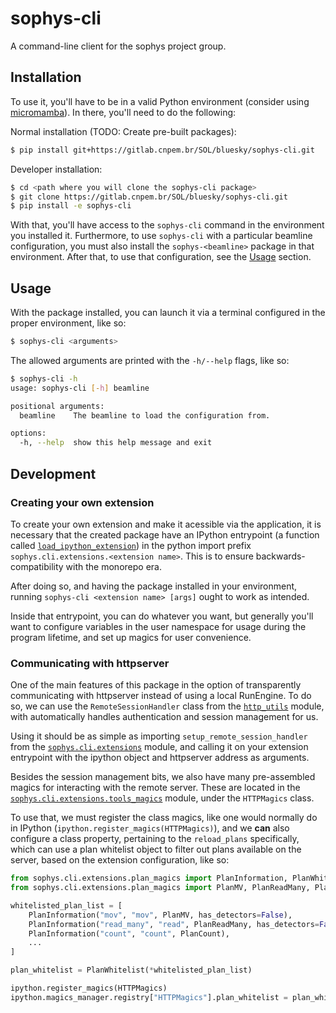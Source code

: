# sophys-cli

A command-line client for the sophys project group.

## Installation

To use it, you'll have to be in a valid Python environment (consider using [micromamba](https://mamba.readthedocs.io/en/latest/user_guide/micromamba.html)). In there, you'll need to do the following:

Normal installation (TODO: Create pre-built packages):

```bash
$ pip install git+https://gitlab.cnpem.br/SOL/bluesky/sophys-cli.git
```

Developer installation:

```bash
$ cd <path where you will clone the sophys-cli package>
$ git clone https://gitlab.cnpem.br/SOL/bluesky/sophys-cli.git
$ pip install -e sophys-cli
```

With that, you'll have access to the `sophys-cli` command in the environment you installed it. Furthermore, to use `sophys-cli` with a particular beamline configuration, you must also install the `sophys-<beamline>` package in that environment. After that, to use that configuration, see the [Usage](#usage) section.

## Usage

With the package installed, you can launch it via a terminal configured in the proper environment, like so:

```bash
$ sophys-cli <arguments>
```

The allowed arguments are printed with the `-h/--help` flags, like so:

```bash
$ sophys-cli -h
usage: sophys-cli [-h] beamline

positional arguments:
  beamline    The beamline to load the configuration from.

options:
  -h, --help  show this help message and exit
```

## Development

### Creating your own extension

To create your own extension and make it acessible via the application, it is necessary that the created package have an IPython entrypoint (a function called [`load_ipython_extension`](https://ipython.readthedocs.io/en/stable/config/extensions/index.html#writing-extensions)) in the python import prefix `sophys.cli.extensions.<extension name>`. This is to ensure backwards-compatibility with the monorepo era.

After doing so, and having the package installed in your environment, running `sophys-cli <extension name> [args]` ought to work as intended.

Inside that entrypoint, you can do whatever you want, but generally you'll want to configure variables in the user namespace for usage during the program lifetime, and set up magics for user convenience.

### Communicating with httpserver

One of the main features of this package in the option of transparently communicating with httpserver instead of using a local RunEngine. To do so, we can use the `RemoteSessionHandler` class from the [`http_utils`](./src/sophys/cli/http_utils.py) module, with automatically handles authentication and session management for us.

Using it should be as simple as importing `setup_remote_session_handler` from the [`sophys.cli.extensions`](./src/sophys/cli/extensions/__init__.py) module, and calling it on your extension entrypoint with the ipython object and httpserver address as arguments.

Besides the session management bits, we also have many pre-assembled magics for interacting with the remote server. These are located in the [`sophys.cli.extensions.tools_magics`](./src/sophys/cli/extensions/tools_magics.py) module, under the `HTTPMagics` class.

To use that, we must register the class magics, like one would normally do in IPython (`ipython.register_magics(HTTPMagics)`), and we **can** also configure a class property, pertaining to the `reload_plans` specifically, which can use a plan whitelist object to filter out plans available on the server, based on the extension configuration, like so:

```python
from sophys.cli.extensions.plan_magics import PlanInformation, PlanWhitelist
from sophys.cli.extensions.plan_magics import PlanMV, PlanReadMany, PlanCount

whitelisted_plan_list = [
    PlanInformation("mov", "mov", PlanMV, has_detectors=False),
    PlanInformation("read_many", "read", PlanReadMany, has_detectors=False),
    PlanInformation("count", "count", PlanCount),
    ...
]

plan_whitelist = PlanWhitelist(*whitelisted_plan_list)

ipython.register_magics(HTTPMagics)
ipython.magics_manager.registry["HTTPMagics"].plan_whitelist = plan_whitelist
```
